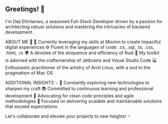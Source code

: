 ## Greetings! 👋
I'm Deji Ehinlanwo, a seasoned Full-Stack Developer driven by a passion for architecting robust solutions and mastering the intricacies of backend development.


ABOUT ME 🚀
🏢 Currently leveraging my skills at Movinn to create impactful digital experiences
⚙️ Fluent in the languages of code: .cs, .sql, .ts, .css, .html, .rs
🌍 A devotee of the eloquence and efficiency of Rust
📝 My toolkit is adorned with the craftsmanship of Jetbrains and Visual Studio Code
💻 Enthusiastic practitioner of the artistry of Arch Linux, with a nod to the pragmatism of Mac OS

ADDITIONAL INSIGHTS 💡
🧠 Constantly exploring new technologies to sharpen my craft
📚 Committed to continuous learning and professional development
🌱 Advocating for clean code principles and agile methodologies
🎯 Focused on delivering scalable and maintainable solutions that exceed expectations

Let's collaborate and elevate your projects to new heights! ✨
